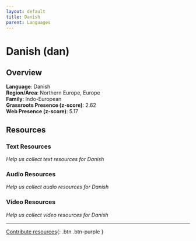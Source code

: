 ```yaml
---
layout: default
title: Danish
parent: Languages
---
```


# Danish (dan)

## Overview

**Language**: Danish  
**Region/Area**: Northern Europe, Europe  
**Family**: Indo-European  
**Grassroots Presence (z-score)**: 2.62  
**Web Presence (z-score)**: 5.17  

## Resources

### Text Resources
*Help us collect text resources for Danish*

### Audio Resources
*Help us collect audio resources for Danish*

### Video Resources
*Help us collect video resources for Danish*

---

[Contribute resources](https://forms.office.com/e/1SfLJx3u1r){: .btn .btn-purple }
